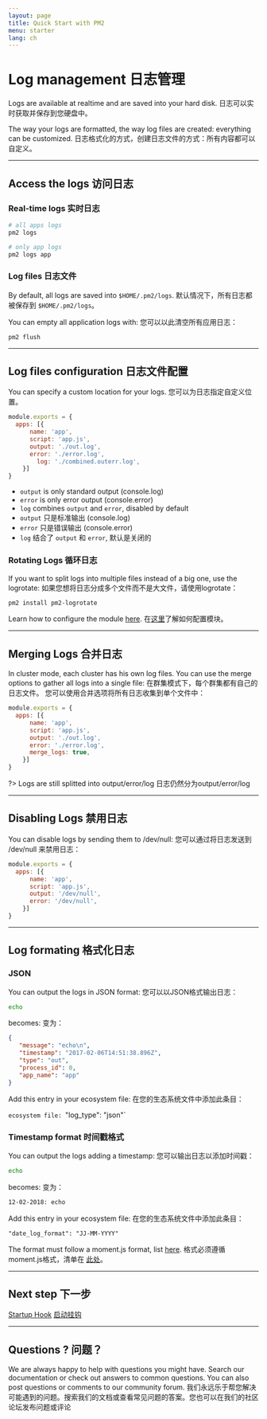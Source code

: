 ```yaml
---
layout: page
title: Quick Start with PM2
menu: starter
lang: ch
---
```


# Log management 日志管理

Logs are available at realtime and are saved into your hard disk.
日志可以实时获取并保存到您硬盘中。

The way your logs are formatted, the way log files are created: everything can be customized.
日志格式化的方式，创建日志文件的方式：所有内容都可以自定义。

---

## Access the logs 访问日志

### Real-time logs 实时日志

```bash
# all apps logs
pm2 logs

# only app logs
pm2 logs app
```

### Log files 日志文件

By default, all logs are saved into `$HOME/.pm2/logs`.
默认情况下，所有日志都被保存到 `$HOME/.pm2/logs`。

You can empty all application logs with:
您可以以此清空所有应用日志：

```bash
pm2 flush
```

---

## Log files configuration 日志文件配置

You can specify a custom location for your logs.
您可以为日志指定自定义位置。

```javascript
module.exports = {
  apps: [{
      name: 'app',
      script: 'app.js',
      output: './out.log',
      error: './error.log',
	    log: './combined.outerr.log',
    }]
}
```

- `output` is only standard output (console.log)
- `error` is only error output (console.error)
- `log` combines `output` and `error`, disabled by default
- `output` 只是标准输出 (console.log)
- `error` 只是错误输出 (console.error)
- `log` 结合了 `output` 和 `error`, 默认是关闭的

### Rotating Logs 循环日志

If you want to split logs into multiple files instead of a big one, use the logrotate:
如果您想将日志分成多个文件而不是大文件，请使用logrotate：

```bash
pm2 install pm2-logrotate
```

Learn how to configure the module [here](https://github.com/keymetrics/pm2-logrotate).
在[这里](https://github.com/keymetrics/pm2-logrotate)了解如何配置模块。

---

## Merging Logs 合并日志

In cluster mode, each cluster has his own log files. You can use the merge options to gather all logs into a single file:
在群集模式下，每个群集都有自己的日志文件。 您可以使用合并选项将所有日志收集到单个文件中：

```javascript
module.exports = {
  apps: [{
      name: 'app',
      script: 'app.js',
      output: './out.log',
      error: './error.log',
      merge_logs: true,
    }]
}
```

?> Logs are still splitted into output/error/log
日志仍然分为output/error/log

---

## Disabling Logs 禁用日志

You can disable logs by sending them to /dev/null:
您可以通过将日志发送到 /dev/null 来禁用日志：

```javascript
module.exports = {
  apps: [{
      name: 'app',
      script: 'app.js',
      output: '/dev/null',
      error: '/dev/null',
    }]
}
```

---

## Log formating 格式化日志

### JSON

You can output the logs in JSON format:
您可以以JSON格式输出日志：

```bash
echo
```

becomes: 变为：

```json
{
   "message": "echo\n",
   "timestamp": "2017-02-06T14:51:38.896Z",
   "type": "out",
   "process_id": 0,
   "app_name": "app"
}
```

Add this entry in your ecosystem file:
在您的生态系统文件中添加此条目：

`ecosystem file: `"log_type": "json"`

### Timestamp format 时间戳格式

You can output the logs adding a timestamp:
您可以输出日志以添加时间戳：

```bash
echo
```

becomes: 变为：

```bash
12-02-2018: echo
```

Add this entry in your ecosystem file:
在您的生态系统文件中添加此条目：

`"date_log_format": "JJ-MM-YYYY"`

The format must follow a moment.js format, list [here](https://momentjs.com/docs/#/parsing/string-format/).
格式必须遵循moment.js格式，清单在 [此处](https://momentjs.com/docs/#/parsing/string-format/)。

---

## Next step 下一步

[Startup Hook](runtime/guide/startup-hook.md)
[启动挂钩](runtime/guide/startup-hook.md)

---

## Questions ? 问题？

We are always happy to help with questions you might have. Search our documentation or check out answers to common questions. You can also post questions or comments to our community forum.
我们永远乐于帮您解决可能遇到的问题。搜索我们的文档或查看常见问题的答案。您也可以在我们的社区论坛发布问题或评论